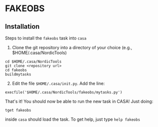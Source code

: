 # FAKEOBS

## Installation

Steps to install the `fakeobs` task into `casa`

 1. Clone the git repository into a directory of your choice
 (e.g., $HOME/.casa/NordicTools)

``` shell
cd $HOME/.casa/NordicTools
git clone <repository url>
cd fakeobs
buildmytasks
```
 2. Edit the file `$HOME/.casa/init.py`. Add the line:

``` shell
execfile('$HOME/.casa/NordicTools/fakeobs/mytasks.py')
```

That's it! You should now be able to run the new task in CASA! Just doing:

``` shell
tget fakeobs
```

inside `casa` should load the task. To get help, just type `help fakeobs`
